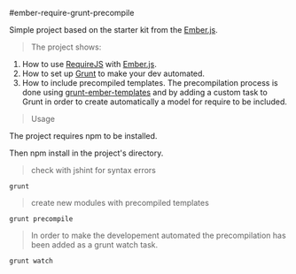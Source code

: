 #ember-require-grunt-precompile

Simple project based on the starter kit from the [Ember.js](http://emberjs.com). 
>The project shows:

1. How to use [RequireJS](http://requirejs.org) with [Ember.js](http://emberjs.com).
2. How to set up [Grunt](http://gruntjs.com) to make your dev automated.
3. How to include precompiled templates. The precompilation process is done using [grunt-ember-templates](https://github.com/dgeb/grunt-ember-templates) and by adding a custom task to Grunt in order to create automatically a model for require to be included.

>Usage

The project requires npm to be installed.

Then npm install in the project's directory.

>check with jshint for syntax errors
```shell
grunt 
```

>create new modules with precompiled templates
```shell
grunt precompile 
```

>In order to make the developement automated the precompilation has been added as a grunt watch task.
```shell
grunt watch
```
